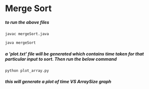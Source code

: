 # Merge Sort


##### to run the above files

```sh
javac mergeSort.java

java mergeSort
```

##### a 'plot.txt' file will be generated which contains time taken for that particular input to sort. Then run the below command

```sh
python plot_array.py
```

##### this will generate a plot of time VS ArraySize graph

